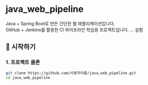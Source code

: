 # java_web_pipeline

Java + Spring Boot로 만든 간단한 웹 애플리케이션입니다.  
GitHub + Jenkins를 활용한 CI 파이프라인 학습용 프로젝트입니다.
...
실험
## 🚀 시작하기

### 1. 프로젝트 클론
```bash
git clone https://github.com/사용자이름/java_web_pipeline.git
cd java_web_pipeline
